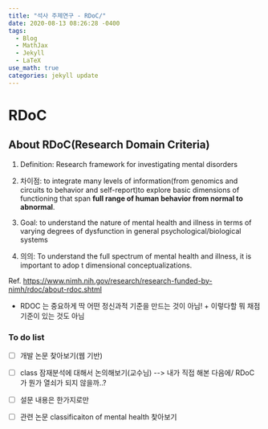 ```yaml
---
title: "석사 주제연구 - RDoC/"
date: 2020-08-13 08:26:28 -0400
tags:
  - Blog
  - MathJax
  - Jekyll
  - LaTeX
use_math: true
categories: jekyll update
---
```

# RDoC
## About RDoC(Research Domain Criteria)
1. Definition: Research framework for investigating mental disorders <br>  

2. 차이점: to integrate many levels of information(from genomics and circuits to behavior and self-report)to explore basic dimensions of functioning that span **full range of human behavior from normal to abnormal**.<br>  

3. Goal: to understand the nature of mental health and illness in terms of varying degrees of dysfunction in general psychological/biological systems <br>  

4. 의의: To understand the full spectrum of mental health and illness, it is important to adop t dimensional conceptualizations. <br>  

Ref. <a> https://www.nimh.nih.gov/research/research-funded-by-nimh/rdoc/about-rdoc.shtml <br>
  
- RDOC 는 중요하게 딱 어떤 정신과적 기준을 만드는 것이 아님! + 이렇다할 뭐 채점 기준이 있는 것도 아님

### To do list
- [ ] 개발 논문 찾아보기(웹 기반)
- [ ] class 잠재분석에 대해서 논의해보기(교수님) --> 내가 직접 해본 다음에/ RDoC 가 뭔가 열쇠가 되지 않을까..?
- [ ] 설문 내용은 한가지로만
- [ ] 관련 논문 classificaiton of mental health 찾아보기



